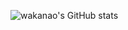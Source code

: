 ![wakanao's GitHub stats](https://github-readme-stats.vercel.app/api?username=naokiwakata&show_icons=true&hide=contribs&theme=merko)
